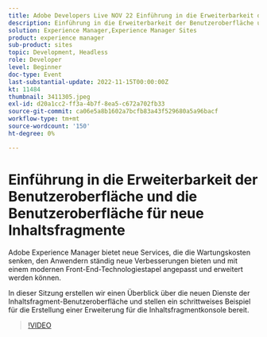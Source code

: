 ```yaml
---
title: Adobe Developers Live NOV 22 Einführung in die Erweiterbarkeit der Benutzeroberfläche und die neue Benutzeroberfläche für Inhaltsfragmente
description: Einführung in die Erweiterbarkeit der Benutzeroberfläche und den UIAdobe-Experience Manager für neue Inhaltsfragmente bietet neue Dienste, die die Wartungskosten senken, den Benutzern ständig die neuesten Verbesserungen bieten und mit einem modernen Front-End-Technologiestapel angepasst und erweitert werden können. In dieser Sitzung erstellen wir einen Überblick über die neuen Inhaltsfragment-UI-Dienste und stellen ein schrittweises Beispiel für die Erstellung einer Erweiterung für die Inhaltsfragmentkonsole bereit.
solution: Experience Manager,Experience Manager Sites
product: experience manager
sub-product: sites
topic: Development, Headless
role: Developer
level: Beginner
doc-type: Event
last-substantial-update: 2022-11-15T00:00:00Z
kt: 11484
thumbnail: 3411305.jpeg
exl-id: d20a1cc2-ff3a-4b7f-8ea5-c672a702fb33
source-git-commit: ca06e5a8b1602a7bcfb83a43f529680a5a96bacf
workflow-type: tm+mt
source-wordcount: '150'
ht-degree: 0%

---
```


# Einführung in die Erweiterbarkeit der Benutzeroberfläche und die Benutzeroberfläche für neue Inhaltsfragmente

Adobe Experience Manager bietet neue Services, die die Wartungskosten senken, den Anwendern ständig neue Verbesserungen bieten und mit einem modernen Front-End-Technologiestapel angepasst und erweitert werden können.

In dieser Sitzung erstellen wir einen Überblick über die neuen Dienste der Inhaltsfragment-Benutzeroberfläche und stellen ein schrittweises Beispiel für die Erstellung einer Erweiterung für die Inhaltsfragmentkonsole bereit.

>[!VIDEO](https://video.tv.adobe.com/v/3411305/?quality=12&learn=on)
